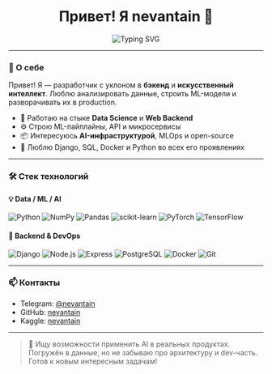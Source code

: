 <h1 align="center">Привет! Я nevantain 👋</h1>

<p align="center">
  <img src="https://readme-typing-svg.herokuapp.com?font=Fira+Code&pause=1000&color=F75C7E&center=true&vCenter=true&width=600&lines=Data+Scientist+%7C+AI+Engineer+%7C+Backend+Dev;Python%2C+ML%2C+FastAPI%2C+PostgreSQL%2C+Docker;Создаю+решения+на+пересечении+данных+и+бэкенда" alt="Typing SVG" />
</p>

---

### 🧠 О себе

Привет! Я — разработчик с уклоном в **бэкенд** и **искусственный интеллект**. Люблю анализировать данные, строить ML-модели и разворачивать их в production.

- 🧩 Работаю на стыке **Data Science** и **Web Backend**
- ⚙️ Строю ML-пайплайны, API и микросервисы
- 📦 Интересуюсь **AI-инфраструктурой**, MLOps и open-source
- 🚀 Люблю Django, SQL, Docker и Python во всех его проявлениях

---

### 🛠️ Стек технологий

#### 💡 Data / ML / AI

![Python](https://img.shields.io/badge/-Python-333?style=for-the-badge&logo=python)
![NumPy](https://img.shields.io/badge/-NumPy-333?style=for-the-badge&logo=numpy)
![Pandas](https://img.shields.io/badge/-Pandas-333?style=for-the-badge&logo=pandas)
![scikit-learn](https://img.shields.io/badge/-Scikit--Learn-333?style=for-the-badge&logo=scikit-learn)
![PyTorch](https://img.shields.io/badge/-PyTorch-333?style=for-the-badge&logo=pytorch)
![TensorFlow](https://img.shields.io/badge/-TensorFlow-333?style=for-the-badge&logo=tensorflow)

#### 🔧 Backend & DevOps

![Django](https://img.shields.io/badge/-Django-333?style=for-the-badge&logo=django)
![Node.js](https://img.shields.io/badge/-Node.js-333?style=for-the-badge&logo=node.js)
![Express](https://img.shields.io/badge/-Express-333?style=for-the-badge&logo=express)
![PostgreSQL](https://img.shields.io/badge/-PostgreSQL-333?style=for-the-badge&logo=postgresql)
![Docker](https://img.shields.io/badge/-Docker-333?style=for-the-badge&logo=docker)
![Git](https://img.shields.io/badge/-Git-333?style=for-the-badge&logo=git)

---

### 📫 Контакты

- Telegram: [@nevantain](https://t.me/nevantain)
- GitHub: [nevantain](https://github.com/nevantain)
- Kaggle: [nevantain](https://www.kaggle.com/ivangrigorev727)

---

> 🤖 Ищу возможности применить AI в реальных продуктах. Погружён в данные, но не забываю про архитектуру и dev-часть. Готов к новым интересным задачам!
